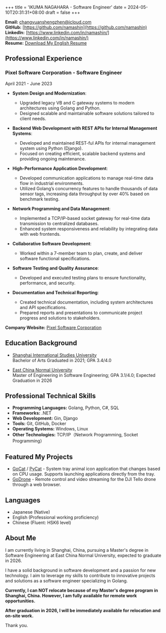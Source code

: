 +++
title = 'IKUMA NAGAHARA - Software Engineer'
date = 2024-05-10T20:31:31+08:00
draft = false
+++

**Email:** [changyuanshengzhen@icloud.com](mailto:changyuanshengzhen@icloud.com)  
**GitHub:** [https://github.com/namashin](https://github.com/namashin)  
**LinkedIn:** [https://www.linkedin.com/in/namashin/](https://www.linkedin.com/in/namashin/)  
**Resume:** [Download My English Resume](/resume/resume-en.pdf)

## Professional Experience

### Pixel Software Corporation - Software Engineer

April 2021 - June 2023

- **System Design and Modernization**:
  - Upgraded legacy VB and C gateway systems to modern architectures using Golang and Python.
  - Designed scalable and maintainable software solutions tailored to client needs.

- **Backend Web Development with REST APIs for Internal Management Systems**:
   - Developed and maintained REST-ful APIs for internal management system using Python (Django). 
   - Focused on creating efficient, scalable backend systems and providing ongoing maintenance.

- **High-Performance Application Development**:
  - Developed communication applications to manage real-time data flow in industrial environments.
  - Utilized Golang’s concurrency features to handle thousands of data sensor tags, increasing data throughput by over 40% based on benchmark testing.

- **Network Programming and Data Management**:
  - Implemented a TCP/IP-based socket gateway for real-time data transmission to centralized databases.
  - Enhanced system responsiveness and reliability by integrating data with web frontends.

- **Collaborative Software Development**:
  - Worked within a 7-member team to plan, create, and deliver software functional specifications.

- **Software Testing and Quality Assurance**:
  - Developed and executed testing plans to ensure functionality, performance, and security.

- **Documentation and Technical Reporting**:
  - Created technical documentation, including system architectures and API specifications.
  - Prepared reports and presentations to communicate project progress and solutions to stakeholders.

**Company Website:** [Pixel Software Corporation](https://www.pixelsoft.co.jp/pc/index.html)

## Education Background

- [Shanghai International Studies University](https://www.shisu.edu.cn/)  
  Bachelor of Arts Graduated in 2021; GPA 3.4/4.0

- [East China Normal University](https://www.ecnu.edu.cn/)  
  Master of Engineering in Software Engineering; GPA 3.1/4.0; Expected Graduation in 2026

## Professional Technical Skills

- **Programming Languages:** Golang, Python, C#, SQL
- **Frameworks:** .NET
- **Web Development:** Gin, Django
- **Tools:** Git, GitHub, Docker
- **Operating Systems:** Windows, Linux
- **Other Technologies:** TCP/IP（Network Programming, Socket Programming）

## Featured My Projects

- [GoCat](https://github.com/namashin/GoCat) / [PyCat](https://github.com/namashin/PyCat) - System tray animal icon application that changes based on CPU usage. Supports launching applications directly from the tray.
- [GoDrone](https://github.com/namashin/GoDrone) - Remote control and video streaming for the DJI Tello drone through a web browser.

## Languages

- Japanese (Native)
- English (Professional working proficiency)
- Chinese (Fluent: HSK6 level)

## About Me

I am currently living in Shanghai, China, pursuing a Master's degree in Software Engineering at East China Normal University, expected to graduate in 2026.

I have a solid background in software development and a passion for new technology. I aim to leverage my skills to contribute to innovative projects and solutions as a software engineer specializing in Golang.

**Currently, I can NOT relocate because of my Master's degree program in Shanghai, China. However, I am fully available for remote work opportunities.**

**After graduation in 2026, I will be immediately available for relocation and on-site work.**

Thank you.

